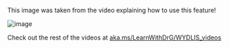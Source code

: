 This image was taken from the video explaining how to use this feature!

![image](https://user-images.githubusercontent.com/1314285/110691657-448d7500-819a-11eb-8a51-91c3d2738608.png)

Check out the rest of the videos at [aka.ms/LearnWithDrG/WYDLIS_videos](https://aka.ms/LearnWithDrG/WYDLIS_videos)
